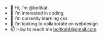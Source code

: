 - 👋 Hi, I’m @boltkat
- 👀 I’m interested in coding
- 🌱 I’m currently learning css
- 💞️ I’m looking to collaborate on webdesign
- 📫 How to reach me boltkat4@gmail.com

<!---
boltkat/boltkat is a ✨ special ✨ repository because its `README.md` (this file) appears on your GitHub profile.
You can click the Preview link to take a look at your changes.
--->
